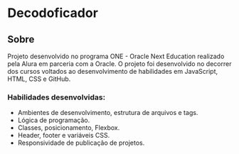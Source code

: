# Decodoficador
## Sobre
Projeto desenvolvido no programa ONE - Oracle Next Education realizado pela Alura em parceria com a Oracle. O projeto foi desenvolvido no decorrer dos cursos voltados ao desenvolvimento de habilidades em JavaScript, HTML, CSS e GitHub.
### Habilidades desenvolvidas:
- Ambientes de desenvolvimento, estrutura de arquivos e tags.
- Lógica de programação.
- Classes, posicionamento, Flexbox.
- Header, footer e variáveis CSS.
- Responsividade de publicação de projetos.

